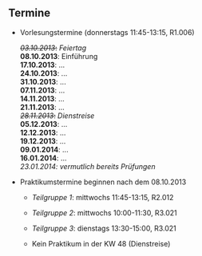 ## Termine

-   Vorlesungstermine (donnerstags 11:45-13:15, R1.006)

    <s>*03.10.2013*:</s> *Feiertag*  
    **08.10.2013**: Einführung  
    **17.10.2013**: ...  
    **24.10.2013**: ...  
    **31.10.2013**: ...  
    **07.11.2013**: ...  
    **14.11.2013**: ...  
    **21.11.2013**: ...  
    <s>*28.11.2013*:</s> *Dienstreise*  
    **05.12.2013**: ...  
    **12.12.2013**: ...  
    **19.12.2013**: ...  
    **09.01.2014**: ...  
    **16.01.2014**: ...  
    *23.01.2014: vermutlich bereits Prüfungen*
    
-   Praktikumstermine beginnen nach dem 08.10.2013

    -   *Teilgruppe 1*: mittwochs 11:45-13:15, R2.012
    -   *Teilgruppe 2*: mittwochs 10:00-11:30, R3.021
    -   *Teilgruppe 3*: dienstags 13:30-15:00, R3.021

    -   Kein Praktikum in der KW 48 (Dienstreise)
